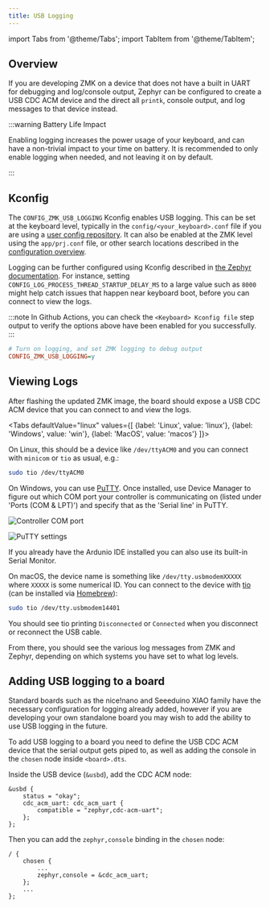 ```yaml
---
title: USB Logging
---
```


import Tabs from '@theme/Tabs';
import TabItem from '@theme/TabItem';

## Overview

If you are developing ZMK on a device that does not have a built in UART for debugging and log/console output,
Zephyr can be configured to create a USB CDC ACM device and the direct all `printk`, console output, and log
messages to that device instead.

:::warning Battery Life Impact

Enabling logging increases the power usage of your keyboard, and can have a non-trivial impact to your time on battery.
It is recommended to only enable logging when needed, and not leaving it on by default.

:::

## Kconfig

The `CONFIG_ZMK_USB_LOGGING` Kconfig enables USB logging. This can be set at the keyboard level, typically in the `config/<your_keyboard>.conf`
file if you are using a [user config repository](user-setup.md). It can also be enabled at the ZMK level using the `app/prj.conf` file, or other
search locations described in the [configuration overview](config/index.md#config-file-locations).

Logging can be further configured using Kconfig described in [the Zephyr documentation](https://docs.zephyrproject.org/3.2.0/services/logging/index.html).
For instance, setting `CONFIG_LOG_PROCESS_THREAD_STARTUP_DELAY_MS` to a large value such as `8000` might help catch issues that happen near keyboard
boot, before you can connect to view the logs.

:::note
In Github Actions, you can check the `<Keyboard> Kconfig file` step output to verify the options above have been enabled
for you successfully.
:::

```ini
# Turn on logging, and set ZMK logging to debug output
CONFIG_ZMK_USB_LOGGING=y
```

## Viewing Logs

After flashing the updated ZMK image, the board should expose a USB CDC ACM device that you can connect to and view the logs.

<Tabs
defaultValue="linux"
values={[
{label: 'Linux', value: 'linux'},
{label: 'Windows', value: 'win'},
{label: 'MacOS', value: 'macos'}
]}>
<TabItem value="linux">

On Linux, this should be a device like `/dev/ttyACM0` and you can connect with `minicom` or `tio` as usual, e.g.:

```sh
sudo tio /dev/ttyACM0
```

</TabItem>
<TabItem value="win">

On Windows, you can use [PuTTY](https://www.putty.org/). Once installed, use Device Manager to figure out which COM port your controller is communicating on (listed under 'Ports (COM & LPT)') and specify that as the 'Serial line' in PuTTY.

![Controller COM port](../assets/usb-logging/com.jpg)

![PuTTY settings](../assets/usb-logging/putty.jpg)

If you already have the Ardunio IDE installed you can also use its built-in Serial Monitor.

</TabItem>
<TabItem value="macos">

On macOS, the device name is something like `/dev/tty.usbmodemXXXXX` where `XXXXX` is some numerical ID.
You can connect to the device with [tio](https://tio.github.io/) (can be installed via [Homebrew](https://formulae.brew.sh/formula/tio)):

```sh
sudo tio /dev/tty.usbmodem14401
```

You should see tio printing `Disconnected` or `Connected` when you disconnect or reconnect the USB cable.
</TabItem>
</Tabs>

From there, you should see the various log messages from ZMK and Zephyr, depending on which systems you have set to what log levels.

## Adding USB logging to a board

Standard boards such as the nice!nano and Seeeduino XIAO family have the necessary configuration for logging already added, however if you are developing your own standalone board you may wish to add the ability to use USB logging in the future.

To add USB logging to a board you need to define the USB CDC ACM device that the serial output gets piped to, as well as adding the console in the `chosen` node inside `<board>.dts`.

Inside the USB device (`&usbd`), add the CDC ACM node:

```dts
&usbd {
    status = "okay";
    cdc_acm_uart: cdc_acm_uart {
        compatible = "zephyr,cdc-acm-uart";
    };
};
```

Then you can add the `zephyr,console` binding in the `chosen` node:

```dts
/ {
    chosen {
        ...
        zephyr,console = &cdc_acm_uart;
    };
    ...
};
```
